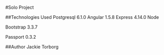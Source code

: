 #Solo Project


##Technologies Used
Postgresql 6.1.0
Angular 1.5.8
Express 4.14.0
Node

Bootstrap 3.3.7

Passport 0.3.2



##Author
Jackie Torborg
